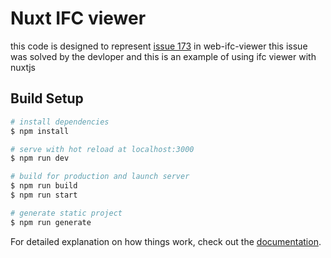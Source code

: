 # Nuxt IFC viewer

this code is designed to represent [issue 173](https://github.com/IFCjs/web-ifc-viewer/issues/173) in web-ifc-viewer
this issue was solved by the devloper and this is an example of using ifc viewer with nuxtjs

## Build Setup

```bash
# install dependencies
$ npm install

# serve with hot reload at localhost:3000
$ npm run dev

# build for production and launch server
$ npm run build
$ npm run start

# generate static project
$ npm run generate
```

For detailed explanation on how things work, check out the [documentation](https://nuxtjs.org).

